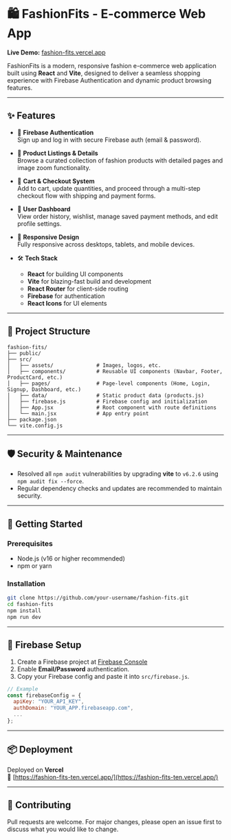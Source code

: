 

# 🛍️ FashionFits - E-commerce Web App

**Live Demo:** [fashion-fits.vercel.app](https://fashion-fits-ten.vercel.app/)

FashionFits is a modern, responsive fashion e-commerce web application built using **React** and **Vite**, designed to deliver a seamless shopping experience with Firebase Authentication and dynamic product browsing features.

---

## ✨ Features

- 🔐 **Firebase Authentication**  
  Sign up and log in with secure Firebase auth (email & password).

- 👗 **Product Listings & Details**  
  Browse a curated collection of fashion products with detailed pages and image zoom functionality.

- 🛒 **Cart & Checkout System**  
  Add to cart, update quantities, and proceed through a multi-step checkout flow with shipping and payment forms.

- 👤 **User Dashboard**  
  View order history, wishlist, manage saved payment methods, and edit profile settings.

- 📱 **Responsive Design**  
  Fully responsive across desktops, tablets, and mobile devices.

- 🛠️ **Tech Stack**  
  - **React** for building UI components  
  - **Vite** for blazing-fast build and development  
  - **React Router** for client-side routing  
  - **Firebase** for authentication  
  - **React Icons** for UI elements

---

## 📂 Project Structure

```
fashion-fits/
├── public/
├── src/
│   ├── assets/              # Images, logos, etc.
│   ├── components/          # Reusable UI components (Navbar, Footer, ProductCard, etc.)
│   ├── pages/               # Page-level components (Home, Login, Signup, Dashboard, etc.)
│   ├── data/                # Static product data (products.js)
│   ├── firebase.js          # Firebase config and initialization
│   ├── App.jsx              # Root component with route definitions
│   └── main.jsx             # App entry point
├── package.json
└── vite.config.js
```

---

## 🛡️ Security & Maintenance

- Resolved all `npm audit` vulnerabilities by upgrading **vite** to `v6.2.6` using `npm audit fix --force`.
- Regular dependency checks and updates are recommended to maintain security.

---

## 🚀 Getting Started

### Prerequisites
- Node.js (v16 or higher recommended)
- npm or yarn

### Installation

```bash
git clone https://github.com/your-username/fashion-fits.git
cd fashion-fits
npm install
npm run dev
```

---

## 🔐 Firebase Setup

1. Create a Firebase project at [Firebase Console](https://console.firebase.google.com/)
2. Enable **Email/Password** authentication.
3. Copy your Firebase config and paste it into `src/firebase.js`.

```js
// Example
const firebaseConfig = {
  apiKey: "YOUR_API_KEY",
  authDomain: "YOUR_APP.firebaseapp.com",
  ...
};
```

---


## 📦 Deployment

Deployed on **Vercel**  
🔗 [https://fashion-fits-ten.vercel.app/](https://fashion-fits-ten.vercel.app/)



---

## 🤝 Contributing

Pull requests are welcome. For major changes, please open an issue first to discuss what you would like to change.

